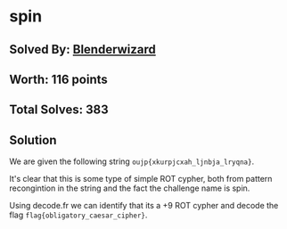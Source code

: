 # spin
## Solved By: [Blenderwizard](https://github.com/Blenderwizard)
## Worth: 116 points
## Total Solves: 383
## Solution

We are given the following string `oujp{xkurpjcxah_ljnbja_lryqna}`.

It's clear that this is some type of simple ROT cypher, both from pattern recongintion in the string and the fact the challenge name is spin. 

Using decode.fr we can identify that its a +9 ROT cypher and decode the flag `flag{obligatory_caesar_cipher}`.